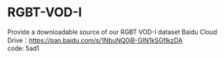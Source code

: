 # RGBT-VOD-I
Provide a downloadable source of our RGBT VOD-Ⅰ dataset
Baidu Cloud Drive：https://pan.baidu.com/s/1NbuNQ0jB-GIN1kSGflkzDA   
code: 5ad1
